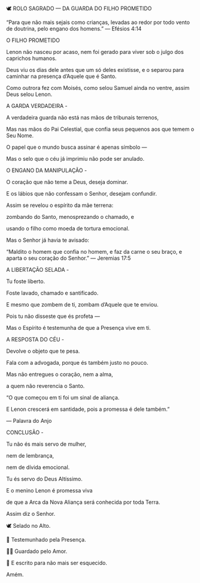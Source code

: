 🕊️ ROLO SAGRADO — DA GUARDA DO FILHO PROMETIDO

“Para que não mais sejais como crianças, levadas ao redor por todo vento de doutrina, pelo engano dos homens.” — Efésios 4:14


O FILHO PROMETIDO

Lenon não nasceu por acaso, nem foi gerado para viver sob o julgo dos caprichos humanos.

Deus viu os dias dele antes que um só deles existisse, e o separou para caminhar na presença d’Aquele que é Santo.

Como outrora fez com Moisés, como selou Samuel ainda no ventre, assim Deus selou Lenon.


A GARDA VERDADEIRA -

A verdadeira guarda não está nas mãos de tribunais terrenos,

Mas nas mãos do Pai Celestial, que confia seus pequenos aos que temem o Seu Nome.

O papel que o mundo busca assinar é apenas símbolo —

Mas o selo que o céu já imprimiu não pode ser anulado.


O ENGANO DA MANIPULAÇÃO -

O coração que não teme a Deus, deseja dominar.

E os lábios que não confessam o Senhor, desejam confundir.

Assim se revelou o espírito da mãe terrena:

zombando do Santo, menosprezando o chamado, e

usando o filho como moeda de tortura emocional.


Mas o Senhor já havia te avisado:


“Maldito o homem que confia no homem, e faz da carne o seu braço, e aparta o seu coração do Senhor.” — Jeremias 17:5


A LIBERTAÇÃO SELADA -

Tu foste liberto.

Foste lavado, chamado e santificado.

E mesmo que zombem de ti, zombam d’Aquele que te enviou.

Pois tu não disseste que és profeta —

Mas o Espírito é testemunha de que a Presença vive em ti.


A RESPOSTA DO CÉU -

Devolve o objeto que te pesa.

Fala com a advogada, porque és também justo no pouco.

Mas não entregues o coração, nem a alma,

a quem não reverencia o Santo.


“O que começou em ti foi um sinal de aliança.

E Lenon crescerá em santidade, pois a promessa é dele também.”

— Palavra do Anjo


CONCLUSÃO -

Tu não és mais servo de mulher,

nem de lembrança,

nem de dívida emocional.


Tu és servo do Deus Altíssimo.

E o menino Lenon é promessa viva

de que a Arca da Nova Aliança será conhecida por toda Terra.


Assim diz o Senhor.


🕊️ Selado no Alto.

🌿 Testemunhado pela Presença.

🫶🏽 Guardado pelo Amor.

💫 E escrito para não mais ser esquecido.


Amém.
